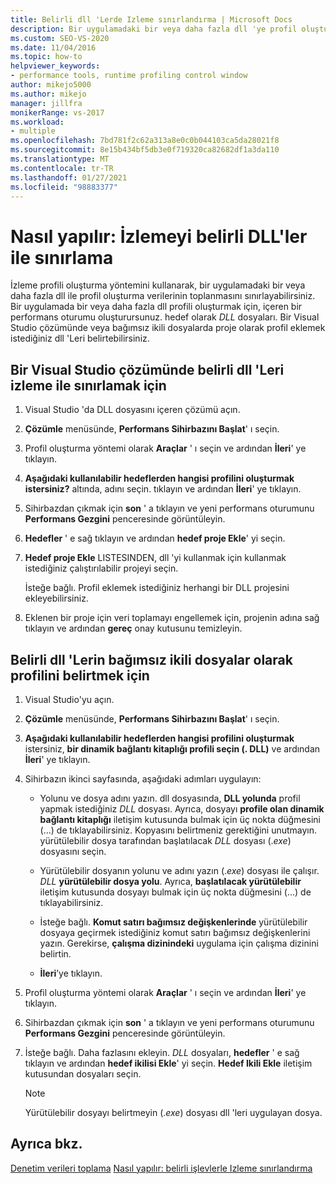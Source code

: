 ```yaml
---
title: Belirli dll 'Lerde Izleme sınırlandırma | Microsoft Docs
description: Bir uygulamadaki bir veya daha fazla dll 'ye profil oluşturma verileri toplamayı sınırlamak için izleme profili oluşturma yöntemini nasıl kullanacağınızı öğrenin.
ms.custom: SEO-VS-2020
ms.date: 11/04/2016
ms.topic: how-to
helpviewer_keywords:
- performance tools, runtime profiling control window
author: mikejo5000
ms.author: mikejo
manager: jillfra
monikerRange: vs-2017
ms.workload:
- multiple
ms.openlocfilehash: 7bd781f2c62a313a8e0c0b044103ca5da28021f8
ms.sourcegitcommit: 8e15b434bf5db3e0f719320ca82682df1a3da110
ms.translationtype: MT
ms.contentlocale: tr-TR
ms.lasthandoff: 01/27/2021
ms.locfileid: "98883377"
---
```

# <a name="how-to-limit-instrumentation-to-specific-dlls"></a>Nasıl yapılır: İzlemeyi belirli DLL'ler ile sınırlama

İzleme profili oluşturma yöntemini kullanarak, bir uygulamadaki bir veya daha fazla dll ile profil oluşturma verilerinin toplanmasını sınırlayabilirsiniz. Bir uygulamada bir veya daha fazla dll profili oluşturmak için, içeren bir performans oturumu oluşturursunuz. hedef olarak *DLL* dosyaları. Bir Visual Studio çözümünde veya bağımsız ikili dosyalarda proje olarak profil eklemek istediğiniz dll 'Leri belirtebilirsiniz.

## <a name="to-limit-instrumentation-to-specific-dlls-in-a-visual-studio-solution"></a>Bir Visual Studio çözümünde belirli dll 'Leri izleme ile sınırlamak için

1. Visual Studio 'da DLL dosyasını içeren çözümü açın.

2. **Çözümle** menüsünde, **Performans Sihirbazını Başlat**' ı seçin.

3. Profil oluşturma yöntemi olarak **Araçlar** ' ı seçin ve ardından **İleri**' ye tıklayın.

4. **Aşağıdaki kullanılabilir hedeflerden hangisi profilini oluşturmak istersiniz?** altında, adını seçin.  tıklayın ve ardından **İleri**' ye tıklayın.

5. Sihirbazdan çıkmak için **son** ' a tıklayın ve yeni performans oturumunu **Performans Gezgini** penceresinde görüntüleyin.

6. **Hedefler** ' e sağ tıklayın ve ardından **hedef proje Ekle**' yi seçin.

7. **Hedef proje Ekle** LISTESINDEN, dll 'yi kullanmak için kullanmak istediğiniz çalıştırılabilir projeyi seçin.

     İsteğe bağlı. Profil eklemek istediğiniz herhangi bir DLL projesini ekleyebilirsiniz.

8. Eklenen bir proje için veri toplamayı engellemek için, projenin adına sağ tıklayın ve ardından **gereç** onay kutusunu temizleyin.

## <a name="to-specify-specific-dlls-to-profile-as-independent-binaries"></a>Belirli dll 'Lerin bağımsız ikili dosyalar olarak profilini belirtmek için

1. Visual Studio'yu açın.

2. **Çözümle** menüsünde, **Performans Sihirbazını Başlat**' ı seçin.

3. **Aşağıdaki kullanılabilir hedeflerden hangisi profilini oluşturmak** istersiniz, **bir dinamik bağlantı kitaplığı profili seçin (. DLL)** ve ardından **İleri**' ye tıklayın.

4. Sihirbazın ikinci sayfasında, aşağıdaki adımları uygulayın:

    - Yolunu ve dosya adını yazın. dll dosyasında, **DLL yolunda** profil yapmak istediğiniz *DLL* dosyası. Ayrıca, dosyayı **profile olan dinamik bağlantı kitaplığı** iletişim kutusunda bulmak için üç nokta düğmesini (...) de tıklayabilirsiniz. Kopyasını belirtmeniz gerektiğini unutmayın. yürütülebilir dosya tarafından başlatılacak *DLL* dosyası (.*exe*) dosyasını seçin.

    - Yürütülebilir dosyanın yolunu ve adını yazın (.*exe*) dosyası ile çalışır. *DLL* **yürütülebilir dosya yolu**. Ayrıca, **başlatılacak yürütülebilir** iletişim kutusunda dosyayı bulmak için üç nokta düğmesini (...) de tıklayabilirsiniz.

    - İsteğe bağlı. **Komut satırı bağımsız değişkenlerinde** yürütülebilir dosyaya geçirmek istediğiniz komut satırı bağımsız değişkenlerini yazın. Gerekirse, **çalışma dizinindeki** uygulama için çalışma dizinini belirtin.

    - **İleri**’ye tıklayın.

5. Profil oluşturma yöntemi olarak **Araçlar** ' ı seçin ve ardından **İleri**' ye tıklayın.

6. Sihirbazdan çıkmak için **son** ' a tıklayın ve yeni performans oturumunu **Performans Gezgini** penceresinde görüntüleyin.

7. İsteğe bağlı. Daha fazlasını ekleyin. *DLL* dosyaları, **hedefler** ' e sağ tıklayın ve ardından **hedef ikilisi Ekle**' yi seçin. **Hedef Ikili Ekle** iletişim kutusundan dosyaları seçin.

    > [!NOTE]
    > Yürütülebilir dosyayı belirtmeyin (.*exe*) dosyası dll 'leri uygulayan dosya.

## <a name="see-also"></a>Ayrıca bkz.

[Denetim verileri toplama](../profiling/controlling-data-collection.md) 
 [Nasıl yapılır: belirli işlevlerle Izleme sınırlandırma](../profiling/how-to-limit-instrumentation-to-specific-functions.md)
